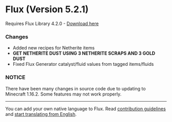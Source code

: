 # Flux (Version 5.2.1)
Requires Flux Library 4.2.0 - [Download here](https://www.curseforge.com/minecraft/mc-mods/fl/files)

### Changes
- Added new recipes for Netherite items
- **GET NETHERITE DUST USING 3 NETHERITE SCRAPS AND 3 GOLD DUST**
- Fixed Flux Generator catalyst/fluid values from tagged items/fluids

### NOTICE
There have been many changes in source code due to updating to Minecraft 1.16.2.
Some features may not work properly.

----
You can add your own native language to Flux.
Read [contribution guidelines](https://github.com/Szewek/Flux/blob/master/.github/CONTRIBUTING.md) and [start translating from English](https://github.com/Szewek/Flux/tree/master/src/main/resources/generators/flux/lang).